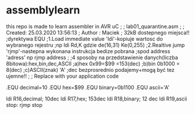 # assemblylearn
this repo is made to learn assembler in AVR uC
;
; lab01_quarantine.asm
;
; Created: 25.03.2020 13:56:13
; Author : Maciek
; 32kB dostepnego miejsca!!
;dyrektywa EQU
;1.Load immediate value 'ldi'-kopiuje wartosc do wybranego rejestru
;np ldi Rd,K gdzie de(16,31) Ke(0,255)
;2.Realtive jump 'rjmp'-nastepna wykonana instrukcja bedize pobrana
;spod address 'adress' np rjmp address
;
;4 sposoby na przedstawienie danych(liczba 8bitowa):hex,bin,dec,ASCII
;a)hex 0x99=$99 =153(dec)
;b)bin 0b1000 = 8(dec)
;c)ASCII(znak) 'A'
;dec bezprosrednio podajemy+mogą być tez ujemne!!
;
; Replace with your application code

.EQU decimal=10
.EQU hex=$99
.EQU binary=0b1100
.EQU ascii='A'

ldi R16,decimal;   10dec
ldi R17,hex; 153dec
ldi R18,binary; 12 dec
ldi R19,ascii
stop: rjmp stop

